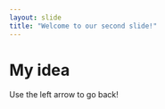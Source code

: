 ```yaml
---
layout: slide
title: "Welcome to our second slide!"
---
```

# My idea
Use the left arrow to go back!
